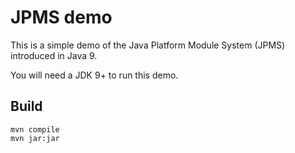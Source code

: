 # JPMS demo
This is a simple demo of the Java Platform Module System (JPMS) introduced in Java 9.

You will need a JDK 9+ to run this demo.

## Build
```shell
mvn compile
mvn jar:jar
```


